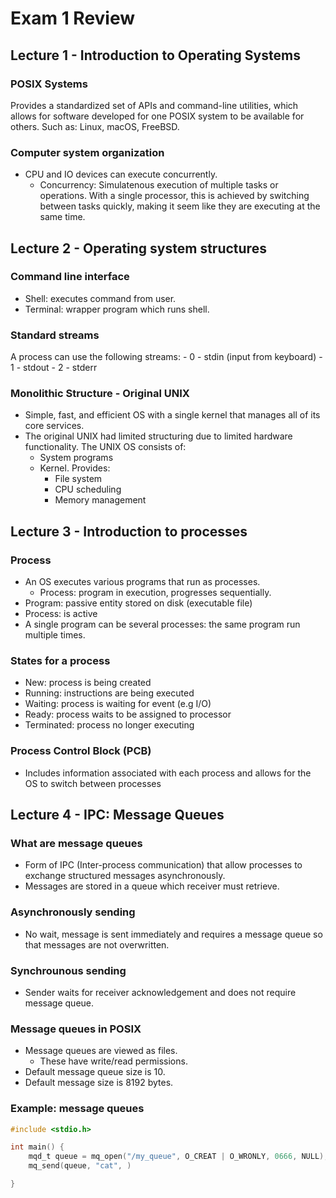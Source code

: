 # Exam 1 Review

## Lecture 1 - Introduction to Operating Systems

### POSIX Systems
Provides a standardized set of APIs and command-line utilities, which allows for software developed for one POSIX system to be available for others. Such as: Linux, macOS, FreeBSD. 

### Computer system organization
- CPU and IO devices can execute concurrently.
    - Concurrency: Simulatenous execution of multiple tasks or operations. With a single processor, this is achieved by switching between tasks quickly, making it seem like they are executing at the same time.


## Lecture 2 - Operating system structures

### Command line interface
- Shell: executes command from user.
- Terminal: wrapper program which runs shell.

### Standard streams
A process can use the following streams:
    - 0 - stdin (input from keyboard)
    - 1 - stdout
    - 2 - stderr

### Monolithic Structure - Original UNIX
- Simple, fast, and efficient OS with a single kernel that manages all of its core services.
- The original UNIX had limited structuring due to limited hardware functionality. The UNIX OS consists of:
    - System programs
    - Kernel. Provides:
        - File system
        - CPU scheduling
        - Memory management


## Lecture 3 - Introduction to processes

### Process
- An OS executes various programs that run as processes.
    - Process: program in execution, progresses sequentially.
- Program: passive entity stored on disk (executable file)
- Process: is active
- A single program can be several processes: the same program run multiple times.

### States for a process
- New: process is being created
- Running: instructions are being executed
- Waiting: process is waiting for event (e.g I/O)
- Ready: process waits to be assigned to processor
- Terminated: process no longer executing

### Process Control Block (PCB)
- Includes information associated with each process and allows for the OS to switch between processes

## Lecture 4 - IPC: Message Queues

### What are message queues
- Form of IPC (Inter-process communication) that allow processes to exchange structured messages asynchronously.
- Messages are stored in a queue which receiver must retrieve.

### Asynchronously sending
- No wait, message is sent immediately and requires a message queue so that messages are not overwritten.

### Synchrounous sending
- Sender waits for receiver acknowledgement and does not require message queue.

### Message queues in POSIX
- Message queues are viewed as files.
    - These have write/read permissions.
- Default message queue size is 10.
- Default message size is 8192 bytes.

### Example: message queues
```C
#include <stdio.h>

int main() {
    mqd_t queue = mq_open("/my_queue", O_CREAT | O_WRONLY, 0666, NULL);
    mq_send(queue, "cat", )

}
```

